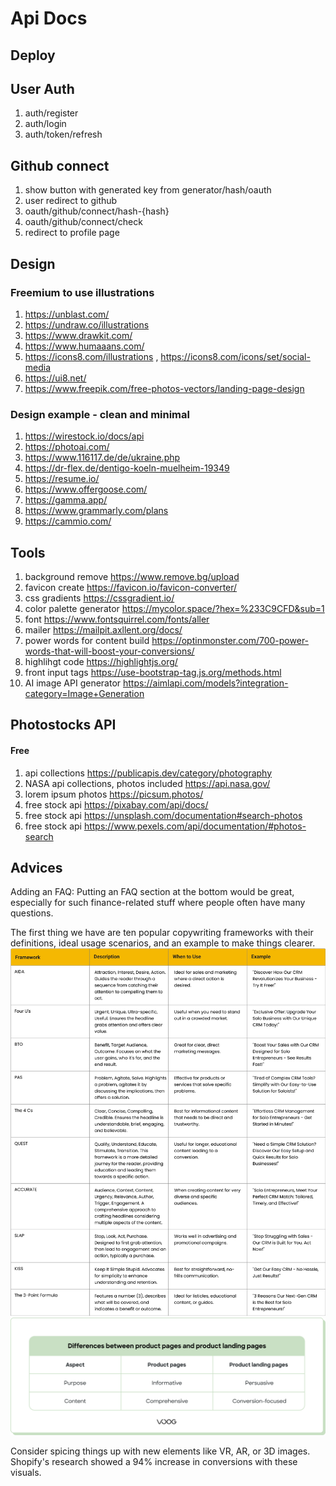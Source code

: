# Api Docs

## Deploy

## User Auth
1. auth/register
2. auth/login
3. auth/token/refresh

## Github connect
1. show button with generated key from generator/hash/oauth
2. user redirect to github
3. oauth/github/connect/hash-{hash}
4. oauth/github/connect/check
5. redirect to profile page

## Design
### Freemium to use illustrations
1. https://unblast.com/
2. https://undraw.co/illustrations
3. https://www.drawkit.com/
4. https://www.humaaans.com/
5. https://icons8.com/illustrations , https://icons8.com/icons/set/social-media
6. https://ui8.net/
7. https://www.freepik.com/free-photos-vectors/landing-page-design

### Design example - clean and minimal
1. https://wirestock.io/docs/api
2. https://photoai.com/
3. https://www.116117.de/de/ukraine.php
4. https://dr-flex.de/dentigo-koeln-muelheim-19349
5. https://resume.io/
6. https://www.offergoose.com/
7. https://gamma.app/
8. https://www.grammarly.com/plans
9. https://cammio.com/

## Tools
1. background remove https://www.remove.bg/upload
2. favicon create https://favicon.io/favicon-converter/
3. css gradients https://cssgradient.io/
4. color palette generator https://mycolor.space/?hex=%233C9CFD&sub=1
5. font https://www.fontsquirrel.com/fonts/aller
6. mailer https://mailpit.axllent.org/docs/
7. power words for content build https://optinmonster.com/700-power-words-that-will-boost-your-conversions/
8. highlihgt code https://highlightjs.org/
9. front input tags https://use-bootstrap-tag.js.org/methods.html
10. AI image API generator https://aimlapi.com/models?integration-category=Image+Generation

## Photostocks API

#### Free
1. api collections https://publicapis.dev/category/photography
2. NASA api collections, photos included https://api.nasa.gov/
3. lorem ipsum photos https://picsum.photos/
4. free stock api https://pixabay.com/api/docs/
5. free stock api https://unsplash.com/documentation#search-photos
6. free stock api https://www.pexels.com/api/documentation/#photos-search

## Advices

Adding an FAQ: Putting an FAQ section at the bottom would be great, especially for such finance-related stuff where people often have many questions.

The first thing we have are ten popular copywriting frameworks with their definitions, ideal usage scenarios, and an example to make things clearer.
![img.png](copywriting-frameworks.png)
![img.png](product-page-and-landing-page-difference.png)


Consider spicing things up with new elements like VR, AR, or 3D images. Shopify's research showed a 94% increase in conversions with these visuals.

